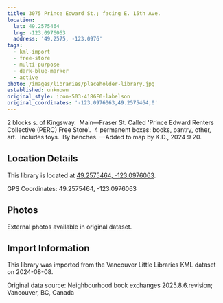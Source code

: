 ```yaml
---
title: 3075 Prince Edward St.; facing E. 15th Ave.
location:
  lat: 49.2575464
  lng: -123.0976063
  address: '49.2575, -123.0976'
tags:
  - kml-import
  - free-store
  - multi-purpose
  - dark-blue-marker
  - active
photo: /images/libraries/placeholder-library.jpg
established: unknown
original_style: icon-503-4186F0-labelson
original_coordinates: '-123.0976063,49.2575464,0'
---
```

2 blocks s. of Kingsway.  Main—Fraser St.
Called 'Prince Edward Renters Collective (PERC) 
Free Store'.  4 permanent boxes: books, pantry, other, art.  Includes toys.  By benches.
—Added to map by K.D., 2024 9 20. 

## Location Details

This library is located at [49.2575464, -123.0976063](https://www.google.com/maps?q=49.2575464,-123.0976063).

GPS Coordinates: 49.2575464, -123.0976063

## Photos

External photos available in original dataset.

## Import Information

This library was imported from the Vancouver Little Libraries KML dataset on 2024-08-08.

Original data source: Neighbourhood book exchanges 2025.8.6.revision; Vancouver, BC, Canada
